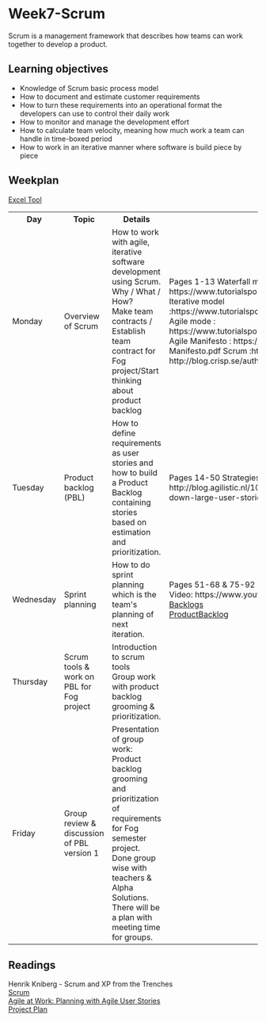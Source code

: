 # Week7-Scrum
Scrum is a management framework that describes how teams can work together to develop a product.

## Learning objectives
- Knowledge of Scrum basic process model
- How to document and estimate customer requirements
- How to turn these requirements into an operational format the developers can use to control their daily work
- How to monitor and manage the development effort 
- How to calculate team velocity, meaning how much work a team can handle in time-boxed period
- How to work in an iterative manner where software is build piece by piece

## Weekplan
<table>
	<tr>
		<th>Day</th>
		<th>Topic</th>
		<th>Details</th>
		<th>Literature</th>
    </tr>
	<tr>
		<td>Monday</td>
		<td>Overview of Scrum</td>	
		<td>
		How to work with agile, iterative software development using Scrum.<br>
		Why / What / How?<br>
		Make team contracts / Establish team contract for Fog project/Start thinking about product backlog
		</td>
		<td>Pages 1-13
		Waterfall model : https://www.tutorialspoint.com/sdlc/sdlc_waterfall_model.htm
		Iterative model :https://www.tutorialspoint.com/sdlc/sdlc_iterative_model.htm
		Agile mode : https://www.tutorialspoint.com/sdlc/sdlc_agile_model.htm
		Agile Manifesto : https://assets.uits.iu.edu/pdf/Agile-Manifesto.pdf
		Scrum :http://scrumtrainingseries.com/
		Blog : http://blog.crisp.se/author/henrikkniberg
		</td>	
	</tr>
	<tr>
		<td>Tuesday</td>
		<td>Product backlog (PBL)</td>
		<td>
		How to define requirements as user stories and how to build a Product Backlog containing stories based on estimation and prioritization.
		</td>
		<td>Pages 14-50
		Strategies for breaking down user stories : http://blog.agilistic.nl/10-useful-strategies-for-breaking-down-large-user-stories-and-a-cheatsheet/</td>	
	</tr>
	<tr>
		<td>Wednesday</td>
		<td>Sprint planning</td>	
		<td>
		How to do sprint planning which is the team's planning of next iteration.
		</td>
		<td>
		Pages 51-68 & 75-92<br>
		Video: https://www.youtube.com/watch?v=502ILHjX9EE <br>
		<a href="study/Backlogs.pdf">Backlogs</a><br>
		<a href="study/ProductBacklog.pdf">ProductBacklog</a><br></td>	
	</tr>
	<tr>
		<td>Thursday</td>
		<td>Scrum tools & work on PBL for Fog project</td>	
		<td>
		Introduction to scrum tools<br>
		Group work with product backlog grooming & prioritization.
		</td>
		<a href=https://www.lynda.com/Business-Skills-tutorials/Show-progress-Excel/434737/552744-4.html?org=cphbusiness. >Excel Tool</a><br>
		<td></td>	
	</tr>
	<tr>
		<td>Friday</td>
		<td>Group review & discussion of PBL version 1</td>	
		<td>
		Presentation of group work:<br>
		Product backlog grooming and prioritization of requirements for Fog semester project.<br>
		Done group wise with teachers & Alpha Solutions.<br>
		There will be a plan with meeting time for groups.
		</td>
		<td></td>	
	</tr>
</table>

## Readings
Henrik Kniberg - Scrum and XP from the Trenches<br>
[Scrum](study/Scrum-and-XP-from-the-Trenches-2nd-edition.pdf)<br>
[Agile at Work: Planning with Agile User Stories](https://www.lynda.com/Business-Skills-tutorials/Agile-Work-Planning-Agile-User-Stories/175074-2.html)<br>
<a href="study/ProjectPlan.pdf">Project Plan</a><br>